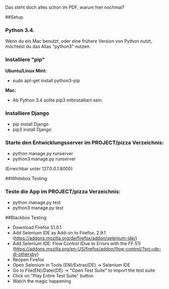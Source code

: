 Das steht doch alles schon im PDF, warum hier nochmal?

##Setup
### Python 3.4.
Wenn du ein Mac benutzt, oder eine frühere Version von Python nutzt, möchtest du das Alias "python3" nutzen.

### Installiere "pip"
**Ubuntu/Linux Mint:** 

- sudo apt-get install python3-pip

**Mac:**

- Ab Python 3.4 sollte pip3 mitinstalliert sein.

### Installiere Django
- pip install Django
- pip3 install Django

### Starte den Entwicklungsserver im PROJECT/pizza Verzeichnis:
- python manage.py runserver
- python3 manage.py runserver

(Erreichbar unter 127.0.0.1:8000)

##Whitebox Testing
### Teste die App im PROJECT/pizza Verzeichnis:
- python manage.py test
- python3 manage.py test

##Blackbox Testing
- Download Firefox 51.0.1
- Add Selenium IDE as Add-on to Firefox, 2.9.1 (https://addons.mozilla.org/de/firefox/addon/selenium-ide/)
- Add Selenium IDE: Flow Control (Due to Errors with the FF 51) (https://addons.mozilla.org/en-US/firefox/addon/flow-control/?src=dp-dl-othersby)
- Reopen Firefox
- Open Selenium in Tools (EN)/Extras(DE) -> Selenium IDE
- Go to File(EN)/Datei(DE) -> "Open Test Suite" to import the test suite
- Click on "Play Entire Test Suite" button
- Watch the magic happening